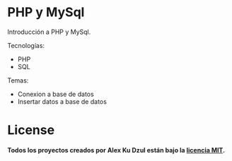# PHP y MySql
Introducción a PHP y MySql.

Tecnologías:
- PHP
- SQL

Temas:
- Conexion a base de datos
- Insertar datos a base de datos

# License

#### Todos los proyectos creados por Alex Ku Dzul están bajo la [licencia MIT](https://opensource.org/licenses/MIT).